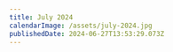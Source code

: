 ```yaml
---
title: July 2024
calendarImage: /assets/july-2024.jpg
publishedDate: 2024-06-27T13:53:29.073Z
---
```

